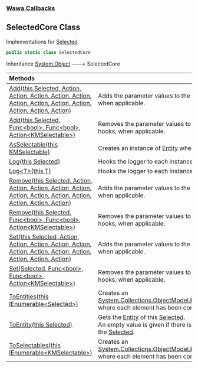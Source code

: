 ### [Wawa.Callbacks](Wawa.Callbacks.md 'Wawa.Callbacks')

## SelectedCore Class

Implementations for [Selected](Selected.md 'Wawa.Callbacks.Selected').

```csharp
public static class SelectedCore
```

Inheritance [System.Object](https://docs.microsoft.com/en-us/dotnet/api/System.Object 'System.Object') &#129106; SelectedCore

| Methods | |
| :--- | :--- |
| [Add(this Selected, Action, Action, Action, Action, Action, Action, Action, Action, Action, Action, Action, Action)](SelectedCore.Add(Selected,Action,Action,Action,Action,Action,Action,Action,Action,Action,Action,Action,Action).md 'Wawa.Callbacks.SelectedCore.Add(this Wawa.Callbacks.Selected, System.Action, System.Action, System.Action, System.Action, System.Action, System.Action, System.Action, System.Action, System.Action, System.Action, System.Action, System.Action)') | Adds the parameter values to the corresponding hooks, when applicable. |
| [Add(this Selected, Func&lt;bool&gt;, Func&lt;bool&gt;, Action&lt;KMSelectable&gt;)](SelectedCore.Add(Selected,Func{bool},Func{bool},Action{KMSelectable}).md 'Wawa.Callbacks.SelectedCore.Add(this Wawa.Callbacks.Selected, System.Func<bool>, System.Func<bool>, System.Action<KMSelectable>)') | Removes the parameter values to the corresponding hooks, when applicable. |
| [AsSelectable(this KMSelectable)](SelectedCore.AsSelectable(KMSelectable).md 'Wawa.Callbacks.SelectedCore.AsSelectable(this KMSelectable)') | Creates an instance of [Entity](Entity.md 'Wawa.Callbacks.Entity') where [Solvable](Entity.Solvable.md 'Wawa.Callbacks.Entity.Solvable') is set. |
| [Log(this Selected)](SelectedCore.Log(Selected).md 'Wawa.Callbacks.SelectedCore.Log(this Wawa.Callbacks.Selected)') | Hooks the logger to each instance. |
| [Log&lt;T&gt;(this T)](SelectedCore.Log{T}(T).md 'Wawa.Callbacks.SelectedCore.Log<T>(this T)') | Hooks the logger to each instance. |
| [Remove(this Selected, Action, Action, Action, Action, Action, Action, Action, Action, Action, Action, Action, Action)](SelectedCore.Remove(Selected,Action,Action,Action,Action,Action,Action,Action,Action,Action,Action,Action,Action).md 'Wawa.Callbacks.SelectedCore.Remove(this Wawa.Callbacks.Selected, System.Action, System.Action, System.Action, System.Action, System.Action, System.Action, System.Action, System.Action, System.Action, System.Action, System.Action, System.Action)') | Adds the parameter values to the corresponding hooks, when applicable. |
| [Remove(this Selected, Func&lt;bool&gt;, Func&lt;bool&gt;, Action&lt;KMSelectable&gt;)](SelectedCore.Remove(Selected,Func{bool},Func{bool},Action{KMSelectable}).md 'Wawa.Callbacks.SelectedCore.Remove(this Wawa.Callbacks.Selected, System.Func<bool>, System.Func<bool>, System.Action<KMSelectable>)') | Removes the parameter values to the corresponding hooks, when applicable. |
| [Set(this Selected, Action, Action, Action, Action, Action, Action, Action, Action, Action, Action, Action, Action)](SelectedCore.Set(Selected,Action,Action,Action,Action,Action,Action,Action,Action,Action,Action,Action,Action).md 'Wawa.Callbacks.SelectedCore.Set(this Wawa.Callbacks.Selected, System.Action, System.Action, System.Action, System.Action, System.Action, System.Action, System.Action, System.Action, System.Action, System.Action, System.Action, System.Action)') | Adds the parameter values to the corresponding hooks, when applicable. |
| [Set(Selected, Func&lt;bool&gt;, Func&lt;bool&gt;, Action&lt;KMSelectable&gt;)](SelectedCore.Set(Selected,Func{bool},Func{bool},Action{KMSelectable}).md 'Wawa.Callbacks.SelectedCore.Set(Wawa.Callbacks.Selected, System.Func<bool>, System.Func<bool>, System.Action<KMSelectable>)') | Removes the parameter values to the corresponding hooks, when applicable. |
| [ToEntities(this IEnumerable&lt;Selected&gt;)](SelectedCore.ToEntities(IEnumerable{Selected}).md 'Wawa.Callbacks.SelectedCore.ToEntities(this System.Collections.Generic.IEnumerable<Wawa.Callbacks.Selected>)') | Creates an [System.Collections.ObjectModel.ReadOnlyCollection&lt;&gt;](https://docs.microsoft.com/en-us/dotnet/api/System.Collections.ObjectModel.ReadOnlyCollection-1 'System.Collections.ObjectModel.ReadOnlyCollection`1') where each element has been converted. |
| [ToEntity(this Selected)](SelectedCore.ToEntity(Selected).md 'Wawa.Callbacks.SelectedCore.ToEntity(this Wawa.Callbacks.Selected)') | Gets the [Entity](Entity.md 'Wawa.Callbacks.Entity') of this [Selected](Selected.md 'Wawa.Callbacks.Selected').<br/>An empty value is given if there is no attached [Entity](Entity.md 'Wawa.Callbacks.Entity') on the [Selected](Selected.md 'Wawa.Callbacks.Selected'). |
| [ToSelectables(this IEnumerable&lt;KMSelectable&gt;)](SelectedCore.ToSelectables(IEnumerable{KMSelectable}).md 'Wawa.Callbacks.SelectedCore.ToSelectables(this System.Collections.Generic.IEnumerable<KMSelectable>)') | Creates an [System.Collections.ObjectModel.ReadOnlyCollection&lt;&gt;](https://docs.microsoft.com/en-us/dotnet/api/System.Collections.ObjectModel.ReadOnlyCollection-1 'System.Collections.ObjectModel.ReadOnlyCollection`1') where each element has been converted. |
